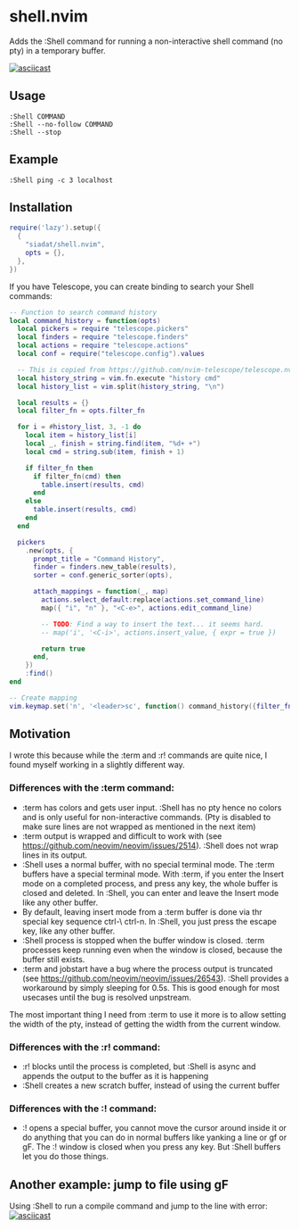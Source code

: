 # shell.nvim

Adds the :Shell command for running a non-interactive shell command (no pty) in a temporary buffer.

[![asciicast](https://github.com/siadat/public/blob/main/648354.gif?raw=true)](https://asciinema.org/a/QOXhP4cC2XejW90rnWX6OvlHf)

## Usage
```
:Shell COMMAND
:Shell --no-follow COMMAND
:Shell --stop
```

## Example
```
:Shell ping -c 3 localhost
```

## Installation
```lua
require('lazy').setup({
  {
    "siadat/shell.nvim",
    opts = {},
  },
})
```

If you have Telescope, you can create binding to search your Shell commands:
```lua
-- Function to search command history
local command_history = function(opts)
  local pickers = require "telescope.pickers"
  local finders = require "telescope.finders"
  local actions = require "telescope.actions"
  local conf = require("telescope.config").values

  -- This is copied from https://github.com/nvim-telescope/telescope.nvim/pull/2132
  local history_string = vim.fn.execute "history cmd"
  local history_list = vim.split(history_string, "\n")

  local results = {}
  local filter_fn = opts.filter_fn

  for i = #history_list, 3, -1 do
    local item = history_list[i]
    local _, finish = string.find(item, "%d+ +")
    local cmd = string.sub(item, finish + 1)

    if filter_fn then
      if filter_fn(cmd) then
        table.insert(results, cmd)
      end
    else
      table.insert(results, cmd)
    end
  end

  pickers
    .new(opts, {
      prompt_title = "Command History",
      finder = finders.new_table(results),
      sorter = conf.generic_sorter(opts),

      attach_mappings = function(_, map)
        actions.select_default:replace(actions.set_command_line)
        map({ "i", "n" }, "<C-e>", actions.edit_command_line)

        -- TODO: Find a way to insert the text... it seems hard.
        -- map('i', '<C-i>', actions.insert_value, { expr = true })

        return true
      end,
    })
    :find()
end

-- Create mapping
vim.keymap.set('n', '<leader>sc', function() command_history({filter_fn = function(cmd) return string.match(cmd, "Shell .*"); end}); end, { desc = '[S]earch [C]ommands' })
```

## Motivation
I wrote this because while the :term and :r! commands are quite nice, I found myself working in a slightly different way.

### Differences with the :term command:
- :term has colors and gets user input. :Shell has no pty hence no colors and is only useful for non-interactive commands. (Pty is disabled to make sure lines are not wrapped as mentioned in the next item)
- :term output is wrapped and difficult to work with (see https://github.com/neovim/neovim/issues/2514). :Shell does not wrap lines in its output. 
- :Shell uses a normal buffer, with no special terminal mode. The :term buffers have a special terminal mode. With :term, if you enter the Insert mode on a completed process, and press any key, the whole buffer is closed and deleted. In :Shell, you can enter and leave the Insert mode like any other buffer. 
- By default, leaving insert mode from a :term buffer is done via thr special key sequence ctrl-\ ctrl-n. In :Shell, you just press the escape key, like any other buffer.
- :Shell process is stopped when the buffer window is closed. :term processes keep running even when the window is closed, because the buffer still exists. 
- :term and jobstart have a bug where the process output is truncated (see https://github.com/neovim/neovim/issues/26543). :Shell provides a workaround by simply sleeping for 0.5s. This is good enough for most usecases until the bug is resolved unpstream. 

The most important thing I need from :term to use it more is to allow setting the width of the pty, instead of getting the width from the current window.

### Differences with the :r! command:
- :r! blocks until the process is completed, but :Shell is async and appends the output to the buffer as it is happening
- :Shell creates a new scratch buffer, instead of using the current buffer

### Differences with the :! command:
-  :! opens a special buffer, you cannot move the cursor around inside it or do anything that you can do in normal buffers like yanking a line or gf or gF. The :! window is closed when you press any key. But :Shell buffers let you do those things.

## Another example: jump to file using gF

Using :Shell to run a compile command and jump to the line with error:
[![asciicast](https://asciinema.org/a/dj4r53MzhokWa2pD86Zi91eTt.svg)](https://asciinema.org/a/dj4r53MzhokWa2pD86Zi91eTt)
